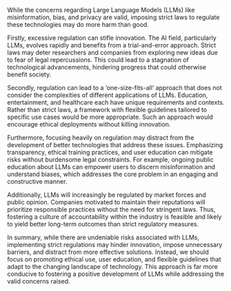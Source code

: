 While the concerns regarding Large Language Models (LLMs) like misinformation, bias, and privacy are valid, imposing strict laws to regulate these technologies may do more harm than good. 

Firstly, excessive regulation can stifle innovation. The AI field, particularly LLMs, evolves rapidly and benefits from a trial-and-error approach. Strict laws may deter researchers and companies from exploring new ideas due to fear of legal repercussions. This could lead to a stagnation of technological advancements, hindering progress that could otherwise benefit society. 

Secondly, regulation can lead to a ‘one-size-fits-all’ approach that does not consider the complexities of different applications of LLMs. Education, entertainment, and healthcare each have unique requirements and contexts. Rather than strict laws, a framework with flexible guidelines tailored to specific use cases would be more appropriate. Such an approach would encourage ethical deployments without killing innovation. 

Furthermore, focusing heavily on regulation may distract from the development of better technologies that address these issues. Emphasizing transparency, ethical training practices, and user education can mitigate risks without burdensome legal constraints. For example, ongoing public education about LLMs can empower users to discern misinformation and understand biases, which addresses the core problem in an engaging and constructive manner. 

Additionally, LLMs will increasingly be regulated by market forces and public opinion. Companies motivated to maintain their reputations will prioritize responsible practices without the need for stringent laws. Thus, fostering a culture of accountability within the industry is feasible and likely to yield better long-term outcomes than strict regulatory measures.

In summary, while there are undeniable risks associated with LLMs, implementing strict regulations may hinder innovation, impose unnecessary barriers, and distract from more effective solutions. Instead, we should focus on promoting ethical use, user education, and flexible guidelines that adapt to the changing landscape of technology. This approach is far more conducive to fostering a positive development of LLMs while addressing the valid concerns raised.
